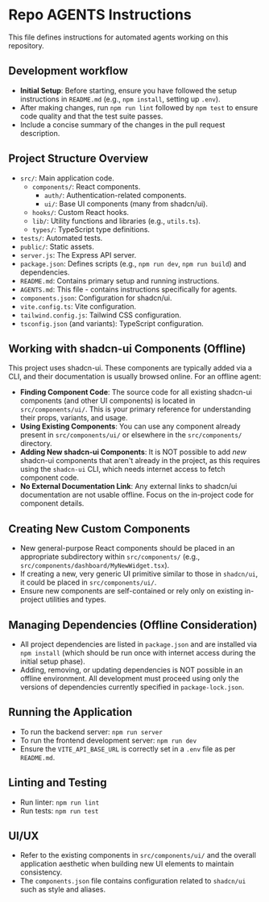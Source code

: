 # Repo AGENTS Instructions

This file defines instructions for automated agents working on this repository.

## Development workflow

- **Initial Setup**: Before starting, ensure you have followed the setup instructions in `README.md` (e.g., `npm install`, setting up `.env`).
- After making changes, run `npm run lint` followed by `npm test` to ensure code quality and that the test suite passes.
- Include a concise summary of the changes in the pull request description.

## Project Structure Overview

- `src/`: Main application code.
  - `components/`: React components.
    - `auth/`: Authentication-related components.
    - `ui/`: Base UI components (many from shadcn/ui).
  - `hooks/`: Custom React hooks.
  - `lib/`: Utility functions and libraries (e.g., `utils.ts`).
  - `types/`: TypeScript type definitions.
- `tests/`: Automated tests.
- `public/`: Static assets.
- `server.js`: The Express API server.
- `package.json`: Defines scripts (e.g., `npm run dev`, `npm run build`) and dependencies.
- `README.md`: Contains primary setup and running instructions.
- `AGENTS.md`: This file - contains instructions specifically for agents.
- `components.json`: Configuration for shadcn/ui.
- `vite.config.ts`: Vite configuration.
- `tailwind.config.js`: Tailwind CSS configuration.
- `tsconfig.json` (and variants): TypeScript configuration.

## Working with shadcn-ui Components (Offline)

This project uses shadcn-ui. These components are typically added via a CLI, and their documentation is usually browsed online. For an offline agent:

- **Finding Component Code**: The source code for all existing shadcn-ui components (and other UI components) is located in `src/components/ui/`. This is your primary reference for understanding their props, variants, and usage.
- **Using Existing Components**: You can use any component already present in `src/components/ui/` or elsewhere in the `src/components/` directory.
- **Adding New shadcn-ui Components**: It is NOT possible to add *new* shadcn-ui components that aren't already in the project, as this requires using the `shadcn-ui` CLI, which needs internet access to fetch component code.
- **No External Documentation Link**: Any external links to shadcn/ui documentation are not usable offline. Focus on the in-project code for component details.

## Creating New Custom Components

- New general-purpose React components should be placed in an appropriate subdirectory within `src/components/` (e.g., `src/components/dashboard/MyNewWidget.tsx`).
- If creating a new, very generic UI primitive similar to those in `shadcn/ui`, it could be placed in `src/components/ui/`.
- Ensure new components are self-contained or rely only on existing in-project utilities and types.

## Managing Dependencies (Offline Consideration)

- All project dependencies are listed in `package.json` and are installed via `npm install` (which should be run once with internet access during the initial setup phase).
- Adding, removing, or updating dependencies is NOT possible in an offline environment. All development must proceed using only the versions of dependencies currently specified in `package-lock.json`.

## Running the Application

- To run the backend server: `npm run server`
- To run the frontend development server: `npm run dev`
- Ensure the `VITE_API_BASE_URL` is correctly set in a `.env` file as per `README.md`.

## Linting and Testing

- Run linter: `npm run lint`
- Run tests: `npm run test`

## UI/UX

- Refer to the existing components in `src/components/ui/` and the overall application aesthetic when building new UI elements to maintain consistency.
- The `components.json` file contains configuration related to `shadcn/ui` such as style and aliases.
